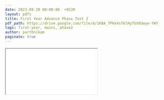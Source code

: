 ```yaml
---
date: 2023-09-20 00:00:00  +0530
layout: pdfs
title: First Year Advance Phase Test 2
pdf_path: https://drive.google.com/file/d/1KBA_7Pkk4sf6lHyTGtKUwye-YWYjN1oM/preview?usp=drive_link
tags: first-year, mains, phase2
author: parthnikam
paginate: true
---
```


<iframe class="embed-pdf" src="{{ page.pdf_path }}#toolbar=0" seamless="seamless" scrolling="no" style="overflow:hidden"></iframe>
